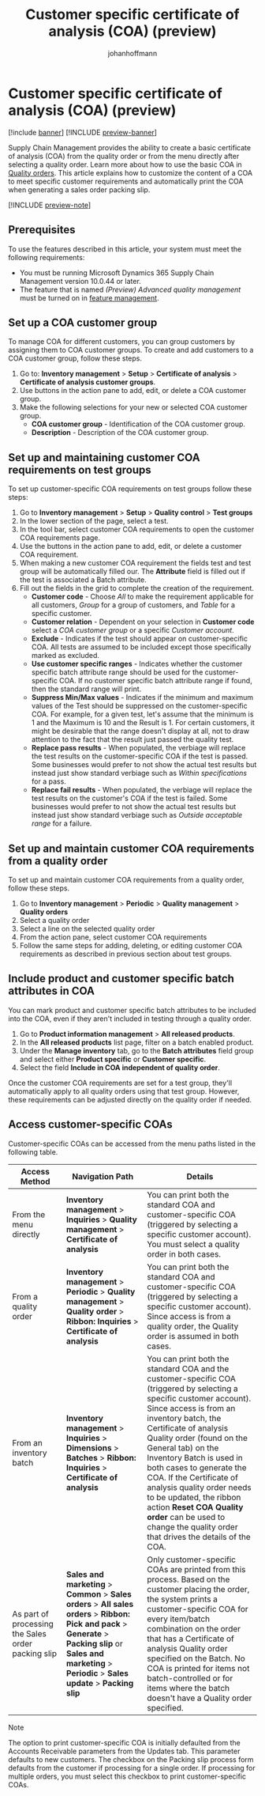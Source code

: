 ﻿---
title: Customer specific certificate of analysis (COA) (preview)
description: Learn how to customize the content of a COA to meet specific customer requirements and automatically print the COA when generating a sales order packing slip
author: johanhoffmann
ms.author: johanho
ms.reviewer: kamaybac
ms.search.form: QMSInventTestCertOfAnalysisCustGroup, InventTestGroup, InventQualityOrderTable
ms.topic: how-to
ms.date: 04/25/2025
ms.custom: 
  - bap-template
---

# Customer specific certificate of analysis (COA) (preview)

[!include [banner](../../includes/banner.md)]
[!INCLUDE [preview-banner](~/../shared-content/shared/preview-includes/preview-banner.md)]
<!-- KFM: Preview until further notice -->

Supply Chain Management provides the ability to create a basic certificate of analysis (COA) from the quality order or from the menu directly after selecting a quality order. Learn more about how to use the basic COA in [Quality orders](quality-orders.md). This article explains how to customize the content of a COA to meet specific customer requirements and automatically print the COA when generating a sales order packing slip.

[!INCLUDE [preview-note](~/../shared-content/shared/preview-includes/preview-note-d365.md)]

## Prerequisites

To use the features described in this article, your system must meet the following requirements:

- You must be running Microsoft Dynamics 365 Supply Chain Management version 10.0.44 or later.
- The feature that is named *(Preview) Advanced quality management* must be turned on in [feature management](../../fin-ops-core/fin-ops/get-started/feature-management/feature-management-overview.md). <!-- KFM-AQM: more here? right FM? -->

## Set up a COA customer group

To manage COA for different customers, you can group customers by assigning them to COA customer groups. To create and add customers to a COA customer group, follow these steps.

1. Go to: **Inventory management** \> **Setup** \> **Certificate of analysis** \> **Certificate of analysis customer groups**.
1. Use buttons in the action pane to add, edit, or delete a COA customer group.
1. Make the following selections for your new or selected COA customer group.
    - **COA customer group** - Identification of the COA customer group.
    - **Description** - Description of the COA customer group.

## Set up and maintaining customer COA requirements on test groups

To set up customer-specific COA requirements on test groups follow these steps:

1. Go to **Inventory management** \> **Setup** \> **Quality control** \> **Test groups**
1. In the lower section of the page, select a test.
1. In the tool bar, select customer COA requirements to open the customer COA requirements page.
1. Use the buttons in the action pane to add, edit, or delete a customer COA requirement.
1. When making a new customer COA requirement the fields test and test group will be automatically filled our. The **Attribute** field is filled out if the test is associated a Batch attribute.
1. Fill out the fields in the grid to complete the creation of the requirement.
    - **Customer code** - Choose *All* to make the requirement applicable for all customers, *Group* for a group of customers, and *Table* for a specific customer.
    - **Customer relation** - Dependent on your selection in **Customer code** select a *COA customer group* or a specific *Customer account*.
    - **Exclude** - Indicates if the test should appear on customer-specific COA. All tests are assumed to be included except those specifically marked as excluded.
    - **Use customer specific ranges** - Indicates whether the customer specific batch attribute range should be used for the customer-specific COA. If no customer specific batch attribute range if found, then the standard range will print.
    - **Suppress Min/Max values** - Indicates if the minimum and maximum values of the Test should be suppressed on the customer-specific COA. For example, for a given test, let's assume that the minimum is 1 and the Maximum is 10 and the Result is 1. For certain customers, it might be desirable that the range doesn't display at all, not to draw attention to the fact that the result just passed the quality test.
    - **Replace pass results** - When populated, the verbiage will replace the test results on the customer-specific COA if the test is passed. Some businesses would prefer to not show the actual test results but instead just show standard verbiage such as *Within specifications* for a pass.
    - **Replace fail results** - When populated, the verbiage will replace the test results on the customer's COA if the test is failed. Some businesses would prefer to not show the actual test results but instead just show standard verbiage such as *Outside acceptable range* for a failure.

## Set up and maintain customer COA requirements from a quality order

To set up and maintain customer COA requirements from a quality order, follow these steps.

1. Go to **Inventory management** \> **Periodic** \> **Quality management** \> **Quality orders**
1. Select a quality order
1. Select a line on the selected quality order
1. From the action pane, select customer COA requirements
1. Follow the same steps for adding, deleting, or editing customer COA requirements as described in previous section about test groups.

## Include product and customer specific batch attributes in COA

You can mark product and customer specific batch attributes to be included into the COA, even if they aren't included in testing through a quality order.

1. Go to **Product information management** \> **All released products**. <!-- KFM-AQM: I can't find this path. I checked **Released products**, but couldn't find any of the other settings listed below either. -->
1. In the **All released products** list page, filter on a batch enabled product.
1. Under the **Manage inventory** tab, go to the **Batch attributes** field group and select either **Product specific** or **Customer specific**.
1. Select the field **Include in COA independent of quality order**.

Once the customer COA requirements are set for a test group, they'll automatically apply to all quality orders using that test group. However, these requirements can be adjusted directly on the quality order if needed.

## Access customer-specific COAs

Customer-specific COAs can be accessed from the menu paths listed in the following table.

| Access Method | Navigation Path | Details |
|--|--|--|
| From the menu directly | **Inventory management** \> **Inquiries** \> **Quality management** \> **Certificate of analysis** | You can print both the standard COA and customer-specific COA (triggered by selecting a specific customer account). You must select a quality order in both cases. |
| From a quality order | **Inventory management** \> **Periodic** \> **Quality management** \> **Quality order** \> **Ribbon: Inquiries** \> **Certificate of analysis** | You can print both the standard COA and customer-specific COA (triggered by selecting a specific customer account). Since access is from a quality order, the Quality order is assumed in both cases. |
| From an inventory batch | **Inventory management** \> **Inquiries** \> **Dimensions** \> **Batches** \> **Ribbon: Inquiries** \> **Certificate of analysis** | You can print both the standard COA and the customer-specific COA (triggered by selecting a specific customer account). Since access is from an inventory batch, the Certificate of analysis Quality order (found on the General tab) on the Inventory Batch is used in both cases to generate the COA. If the Certificate of analysis quality order needs to be updated, the ribbon action **Reset COA Quality order** can be used to change the quality order that drives the details of the COA. |
| As part of processing the Sales order packing slip | **Sales and marketing** \> **Common** \> **Sales orders** \> **All sales orders** \> **Ribbon: Pick and pack** \> **Generate** \> **Packing slip** or **Sales and marketing** \> **Periodic** \> **Sales update** \> **Packing slip** | Only customer-specific COAs are printed from this process. Based on the customer placing the order, the system prints a customer-specific COA for every item/batch combination on the order that has a Certificate of analysis Quality order specified on the Batch. No COA is printed for items not batch-controlled or for items where the batch doesn't have a Quality order specified. |

> [!NOTE]
> The option to print customer-specific COA is initially defaulted from the Accounts Receivable parameters from the Updates tab. This parameter defaults to new customers. The checkbox on the Packing slip process form defaults from the customer if processing for a single order. If processing for multiple orders, you must select this checkbox to print customer-specific COAs.
